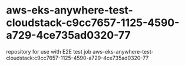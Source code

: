 # aws-eks-anywhere-test-cloudstack-c9cc7657-1125-4590-a729-4ce735ad0320-77
repository for use with E2E test job aws-eks-anywhere-test-cloudstack:c9cc7657-1125-4590-a729-4ce735ad0320-77
